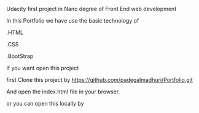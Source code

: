 Udacity first project in Nano degree of Front End web development

In this Portfolio we have use the basic technology of 

.HTML

.CSS

.BootStrap

If you want open this project

first Clone this project by https://github.com/padegalmadhuri/Portfolio.git

And open the index.html file in your browser.

or you can open this locally by 
